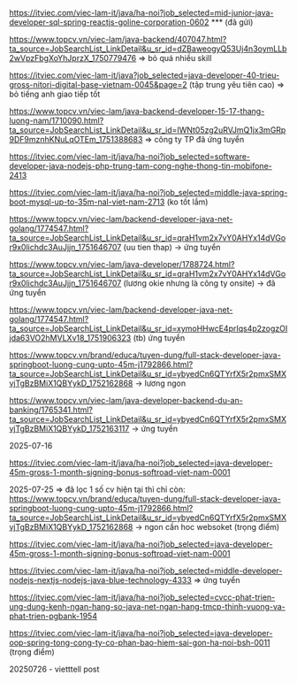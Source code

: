 https://itviec.com/viec-lam-it/java/ha-noi?job_selected=mid-junior-java-developer-sql-spring-reactjs-goline-corporation-0602 *** (đã gửi)

https://www.topcv.vn/viec-lam/java-backend/407047.html?ta_source=JobSearchList_LinkDetail&u_sr_id=dZBaweogyQ53Uj4n3oymLLb2wVpzFbgXoYhJprzX_1750779476 => bỏ quá nhiều skill

https://itviec.com/viec-lam-it/java?job_selected=java-developer-40-trieu-gross-nitori-digital-base-vietnam-0045&page=2 (tập trung yêu tiên cao) => bỏ tiếng anh giao tiếp tốt

https://www.topcv.vn/viec-lam/java-backend-developer-15-17-thang-luong-nam/1710090.html?ta_source=JobSearchList_LinkDetail&u_sr_id=IWNt05zg2uRVJmQ1jx3mGRp9DF9mznhKNuLqOTEm_1751388683 => công ty TP đã ứng tuyển

https://itviec.com/viec-lam-it/java/ha-noi?job_selected=software-developer-java-nodejs-php-trung-tam-cong-nghe-thong-tin-mobifone-2413

https://itviec.com/viec-lam-it/java/ha-noi?job_selected=middle-java-spring-boot-mysql-up-to-35m-nal-viet-nam-2713 (ko tốt lắm)

https://www.topcv.vn/viec-lam/backend-developer-java-net-golang/1774547.html?ta_source=JobSearchList_LinkDetail&u_sr_id=qraH1vm2x7vY0AHYx14dVGor9x0lichdc3AuJjjn_1751646707 (uu tien thap) -> ứng tuyển

https://www.topcv.vn/viec-lam/java-developer/1788724.html?ta_source=JobSearchList_LinkDetail&u_sr_id=qraH1vm2x7vY0AHYx14dVGor9x0lichdc3AuJjjn_1751646707 (lương okie nhưng là công ty onsite) -> đã ứng tuyển

https://www.topcv.vn/viec-lam/backend-developer-java-net-golang/1774547.html?ta_source=JobSearchList_LinkDetail&u_sr_id=xymoHHwcE4prIqs4p2zogzOIjda63VO2hMVLXv18_1751906323 (tb) ứng tuyển

https://www.topcv.vn/brand/educa/tuyen-dung/full-stack-developer-java-springboot-luong-cung-upto-45m-j1792866.html?ta_source=JobSearchList_LinkDetail&u_sr_id=ybyedCn6QTYrfX5r2pmxSMXvjTgBzBMiX1QBYykD_1752162868 -> lương ngon

https://www.topcv.vn/viec-lam/java-developer-backend-du-an-banking/1765341.html?ta_source=JobSearchList_LinkDetail&u_sr_id=ybyedCn6QTYrfX5r2pmxSMXvjTgBzBMiX1QBYykD_1752163117 -> ứng tuyển 


2025-07-16

https://itviec.com/viec-lam-it/java/ha-noi?job_selected=java-developer-45m-gross-1-month-signing-bonus-softroad-viet-nam-0001


2025-07-25
=> đã lọc 1 số cv hiện tại thì chỉ còn:
https://www.topcv.vn/brand/educa/tuyen-dung/full-stack-developer-java-springboot-luong-cung-upto-45m-j1792866.html?ta_source=JobSearchList_LinkDetail&u_sr_id=ybyedCn6QTYrfX5r2pmxSMXvjTgBzBMiX1QBYykD_1752162868 -> ngon cần hoc websoket (trọng điểm)

https://itviec.com/viec-lam-it/java/ha-noi?job_selected=java-developer-45m-gross-1-month-signing-bonus-softroad-viet-nam-0001

https://itviec.com/viec-lam-it/java/ha-noi?job_selected=middle-developer-nodejs-nextjs-nodejs-java-blue-technology-4333 => ứng tuyển

https://itviec.com/viec-lam-it/java/ha-noi?job_selected=cvcc-phat-trien-ung-dung-kenh-ngan-hang-so-java-net-ngan-hang-tmcp-thinh-vuong-va-phat-trien-pgbank-1954

https://itviec.com/viec-lam-it/java/ha-noi?job_selected=java-developer-oop-spring-tong-cong-ty-co-phan-bao-hiem-sai-gon-ha-noi-bsh-0011 (trọng điểm)

20250726 - vietttell post
